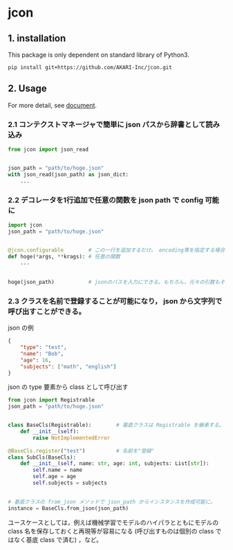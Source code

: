 # jcon

## 1. installation
This package is only dependent on standard library of Python3.

`pip install git+https://github.com/AKARI-Inc/jcon.git`

## 2. Usage
For more detail, see [document](https://akari-inc.github.io/jcon/).
### 2.1 コンテクストマネージャで簡単に json パスから辞書として読み込み
```Python
from jcon import json_read


json_path = "path/to/hoge.json"
with json_read(json_path) as json_dict:
    ...
```

### 2.2 デコレータを1行追加で任意の関数を json path で config 可能に
```Python
import jcon
json_path = "path/to/hoge.json"


@jcon.configurable        # この一行を追加するだけ。 encoding等を指定する場合は `@jcon.configurable(encoding=hoge)` とする(document参照)。
def hoge(*args, **krags): # 任意の関数
    ...
    
    
hoge(json_path)           # jsonのパスを入力にできる。もちろん，元々の引数もその後に入力できる。
```

### 2.3 クラスを名前で登録することが可能になり， json から文字列で呼び出すことができる。
json の例
```Json
{
    "type": "test",
    "name": "Bob",
    "age": 16,
    "subjects": ["math", "english"]
}
```
json の type 要素から class として呼び出す
```Python
from jcon import Registrable 
json_path = "path/to/hoge.json"


class BaseCls(Registrable):        # 基底クラスは Registrable を継承する。
    def __init__(self):
        raise NotImplementedError
        
@BaseCls.register("test")          # 名前を"登録"
class SubCls(BaseCls):
    def __init__(self, name: str, age: int, subjects: List[str]):
        self.name = name
        self.age = age
        self.subjects = subjects
        

# 基底クラスの from_json メソッドで json_path からインスタンスを作成可能に。
instance = BaseCls.from_json(json_path)
```

ユースケースとしては，例えば機械学習でモデルのハイパラとともにモデルの class 名を保存しておくと再現等が容易になる (呼び出すものは個別の class ではなく基底 class で済む) ，など。
